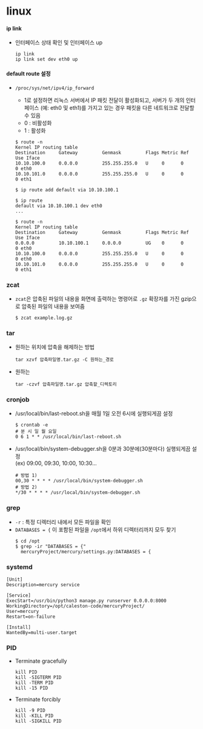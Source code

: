 # linux

#### ip link
- 인터페이스 상태 확인 및 인터페이스 up 
  ```
  ip link
  ip link set dev eth0 up
  ```
#### default route 설정
- `/proc/sys/net/ipv4/ip_forward`
  - 1로 설정하면 리눅스 서버에서 IP 패킷 전달이 활성화되고, 서버가 두 개의 인터페이스 (예: eth0 및 eth1)를 가지고 있는 경우 패킷을 다른 네트워크로 전달할 수 있음
  - 0 : 비활성화
  - 1 : 활성화
    
  ```
  $ route -n
  Kernel IP routing table
  Destination     Gateway         Genmask         Flags Metric Ref    Use Iface
  10.10.100.0     0.0.0.0         255.255.255.0   U     0      0        0 eth0
  10.10.101.0     0.0.0.0         255.255.255.0   U     0      0        0 eth1
  
  $ ip route add default via 10.10.100.1
  
  $ ip route 
  default via 10.10.100.1 dev eth0
  ...
  
  $ route -n
  Kernel IP routing table
  Destination     Gateway         Genmask         Flags Metric Ref    Use Iface
  0.0.0.0         10.10.100.1     0.0.0.0         UG    0      0        0 eth0
  10.10.100.0     0.0.0.0         255.255.255.0   U     0      0        0 eth0
  10.10.101.0     0.0.0.0         255.255.255.0   U     0      0        0 eth1
  ```
### zcat
- `zcat`은 압축된 파일의 내용을 화면에 출력하는 명령어로 `.gz` 확장자를 가진 gzip으로 압축된 파일의 내용을 보여줌
  ```
  $ zcat example.log.gz
  ```
### tar
- 원하는 위치에 압축을 해제하는 방법
  ```
  tar xzvf 압축파일명.tar.gz -C 원하는_경로
  ```
- 원하는
  ```
  tar -czvf 압축파일명.tar.gz 압축할_디렉토리
  ```
### cronjob
- /usr/local/bin/last-reboot.sh을 매월 1일 오전 6시에 실행되게끔 설정
  ```
  $ crontab -e
  # 분 시 일 월 요일
  0 6 1 * * /usr/local/bin/last-reboot.sh
  ```
- /usr/local/bin/system-debugger.sh을 0분과 30분에(30분마다) 실행되게끔 설정   
  (ex) 09:00, 09:30, 10:00, 10:30...
  ```
  # 방법 1)
  00,30 * * * * /usr/local/bin/system-debugger.sh
  # 방법 2)
  */30 * * * * /usr/local/bin/system-debugger.sh
  ```
### grep
- `-r` : 특정 디렉터리 내에서 모든 파일을 확인
- `DATABASES = {` 이 포함된 파일을 `/opt`에서 하위 디렉터리까지 모두 찾기
  ```
  $ cd /opt
  $ grep -ir "DATABASES = {"
    mercuryProject/mercury/settings.py:DATABASES = {
  ```
### systemd
```
[Unit]
Description=mercury service

[Service]
ExecStart=/usr/bin/python3 manage.py runserver 0.0.0.0:8000
WorkingDirectory=/opt/caleston-code/mercuryProject/
User=mercury
Restart=on-failure

[Install]
WantedBy=multi-user.target
```
### PID
- Terminate gracefully
  ```
  kill PID
  kill -SIGTERM PID
  kill -TERM PID
  kill -15 PID
  ```
- Terminate forcibly
  ```
  kill -9 PID
  kill -KILL PID
  kill -SIGKILL PID
  ```
